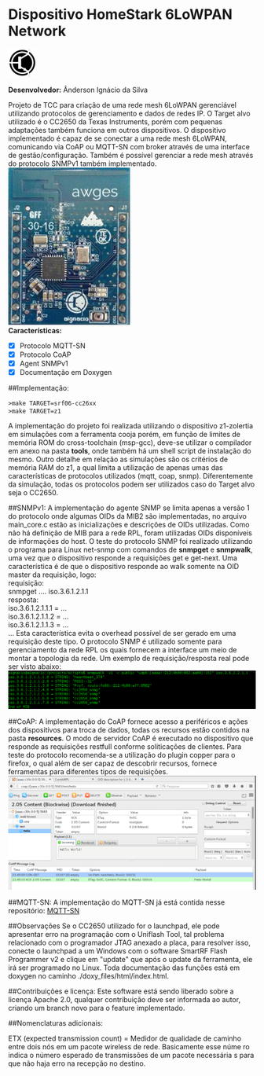 # Dispositivo HomeStark 6LoWPAN Network

![logo do projeto](doxy_files/logo_symbol.png)

__Desenvolvedor:__ Ânderson Ignácio da Silva

Projeto de TCC para criação de uma rede mesh 6LoWPAN gerenciável utilizando
protocolos de gerenciamento e dados de redes IP. O Target alvo utilizado é o
CC2650 da Texas Instruments, porém com pequenas adaptações também funciona em
outros dispositivos. O dispositivo implementado é capaz de se conectar a uma
rede mesh 6LoWPAN, comunicando via CoAP ou MQTT-SN com broker através de uma
interface de gestão/configuração. Também é possível gerenciar a rede mesh
 através do protocolo SNMPv1 também implementado.</br>
![HomeStark CC2650](doxy_files/bee_mote_med.png)</br>
__Características:__
- [x] Protocolo MQTT-SN
- [x] Protocolo CoAP
- [x] Agent SNMPv1
- [x] Documentação em Doxygen

##Implementação:
```make
>make TARGET=srf06-cc26xx
>make TARGET=z1
```
A implementação do projeto foi realizada utilizando o dispositivo z1-zolertia em simulações
com a ferramenta cooja porém, em função de limites de memória ROM do cross-toolchain
(msp-gcc), deve-se utilizar o compilador em anexo na pasta <b>tools</b>, onde também
há um shell script de instalação do mesmo. Outro detalhe em relação as simulações são os critérios de memória RAM do z1, a qual limita a utilização de apenas umas das características de protocolos utilizados (mqtt, coap, snmp). Diferentemente da simulação, todas os protocolos
podem ser utilizados caso do Target alvo seja o CC2650.

##SNMPv1:
A implementação do agente SNMP se limita apenas a versão 1 do protocolo onde algumas OIDs da MIB2 são implementadas, no arquivo main_core.c estão as inicializações e descrições de OIDs utilizadas. Como não há definição de MIB para a rede RPL, foram utilizadas OIDs disponíveis de informações do host. O teste do protocolo SNMP foi realizado utilizando o programa para Linux
net-snmp com comandos de <b>snmpget</b> e <b>snmpwalk</b>, uma vez que o dispositivo responde
a requisições get e get-next. Uma característica é de que o dispositivo responde ao walk somente
na OID master da requisição, logo:</br>
requisição:</br>
snmpget .... iso.3.6.1.2.1.1</br>
resposta:</br>
iso.3.6.1.2.1.1.1 = ...</br>
iso.3.6.1.2.1.1.2 = ...</br>
iso.3.6.1.2.1.1.3 = ...</br>
...
Esta característica evita o overhead possível de ser gerado em uma requisição deste tipo. O protocolo SNMP é utilizado somente para gerenciamento da rede RPL os quais fornecem a interface um meio de montar a topologia da rede. Um exemplo de requisição/resposta real pode ser visto abaixo:
![SNMP_REQ](doxy_files/snmp_imp.png)</br>

##CoAP:
A implementação do CoAP fornece acesso a periféricos e ações dos dispositivos para troca de dados, todas os recursos estão contidos na pasta <b>resources</b>. O modo de servidor CoAP é
executado no dispositivo que responde as requisições restfull conforme soliticações de clientes.
Para teste do protocolo recomenda-se a utilização do plugin copper para o firefox, o qual além de ser capaz de descobrir recursos, fornece ferramentas para diferentes tipos de requisições.
![SNMP_REQ](doxy_files/coap.png)</br>

##MQTT-SN:
A implementação do MQTT-SN já está contida nesse repositório:
[MQTT-SN](https://github.com/aignacio/MQTT-SN-Contiki---HomeStark)

##Observações
Se o CC2650 utilizado for o launchpad, ele pode apresentar erro na programação com o Uniflash Tool, tal problema relacionado com o programador JTAG anexado a placa, para resolver isso, conecte o launchpad a um Windows com o software SmartRF Flash Programmer v2 e clique em "update" que após o update da ferramenta, ele irá ser programado no Linux.
Toda documentação das funções está em doxygen no caminho ./doxy_files/html/index.html.

##Contribuições e licença:
Este software está sendo liberado sobre a licença Apache 2.0, qualquer contribuição deve ser informada ao autor, criando um branch novo para o feature implementado.

##Nomenclaturas adicionais:

ETX (expected transmission count) = Medidor de qualidade de caminho
entre dois nós em um pacote wireless de rede. Basicamente esse núme
ro indica o número esperado de transmissões de um pacote necessária
s para que não haja erro na recepção no destino.
